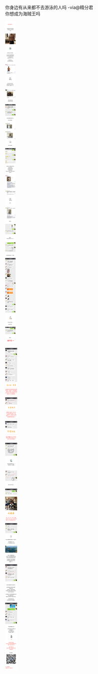 你身边有从来都不去游泳的人吗 -via@精分君   
你想成为海贼王吗

![6ec363baf04f40d9978223e0baa3d23c.jpg](https://raw.githubusercontent.com/wxlzmt/cdn1/master/ext/qw/groups/30024/6ec363baf04f40d9978223e0baa3d23c.jpg)

![0e3cda43a6e843b7af295cac0101e9a4.jpg](https://raw.githubusercontent.com/wxlzmt/cdn1/master/ext/qw/groups/30024/0e3cda43a6e843b7af295cac0101e9a4.jpg)
